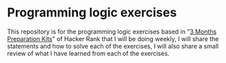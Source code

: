 # Programming logic exercises

This repository is for the programming logic exercises based in "[3 Months Preparation Kits](https://www.hackerrank.com/interview/preparation-kits/three-month-preparation-kit/three-month-week-one/challenges)" of Hacker Rank that I will be doing weekly, I will share the statements and how to solve each of the exercises, I will also share a small review of what I have learned from each of the exercises.

